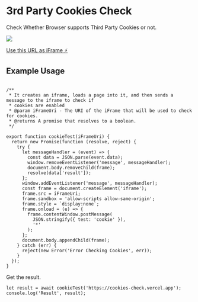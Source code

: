 # 3rd Party Cookies Check

Check Whether Browser supports Third Party Cookies or not.

<img src="https://media.giphy.com/media/xT0xeMA62E1XIlup68/giphy.gif" />

[Use this URL as iFrame ⚡️](https://cookies-check.vercel.app)

## Example Usage
```

/**
 * It creates an iframe, loads a page into it, and then sends a message to the iframe to check if
 * cookies are enabled
 * @param iFrameUri - The URI of the iFrame that will be used to check for cookies.
 * @returns A promise that resolves to a boolean.
 */

export function cookieTest(iFrameUri) {
  return new Promise(function (resolve, reject) {
    try {
      let messageHandler = (event) => {
        const data = JSON.parse(event.data);
        window.removeEventListener('message', messageHandler);
        document.body.removeChild(frame);
        resolve(data['result']);
      };
      window.addEventListener('message', messageHandler);
      const frame = document.createElement('iframe');
      frame.src = iFrameUri;
      frame.sandbox = 'allow-scripts allow-same-origin';
      frame.style = `display:none`;
      frame.onload = (e) => {
        frame.contentWindow.postMessage(
          JSON.stringify({ test: 'cookie' }),
          '*'
        );
      };
      document.body.appendChild(frame);
    } catch (err) {
      reject(new Error('Error Checking Cookies', err));
    }
  });
}

```
Get the result.
```
let result = await cookieTest('https://cookies-check.vercel.app');
console.log('Result', result);
```

